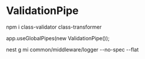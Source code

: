 # ValidationPipe

npm i class-validator class-transformer

<!-- main.ts -->

app.useGlobalPipes(new ValidationPipe());

<!-- create middle ware -->

nest g mi common/middleware/logger --no-spec --flat
